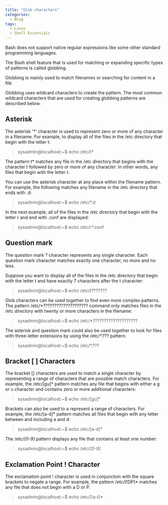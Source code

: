 ```yaml
---
title: "Glob characters"
categories:
  - Blog
tags:
  - Linux
  - Shell Essentials
---
```



Bash does not support native regular expressions like some other standard programming languages. 

The Bash shell feature that is used for matching or expanding specific types of patterns is called globbing. 


Globbing is mainly used to match filenames or searching for content in a file. 

Globbing uses wildcard characters to create the pattern. The most common wildcard characters that are used for creating globbing patterns are described below.


<h2>Asterisk</h2>

The asterisk '*' character is used to represent zero or more of any character in a filename. For example, to display all of the files in the /etc directory that begin with the letter t:

> sysadmin@localhost:~$ echo /etc/t*   

The pattern t* matches any file in the /etc directory that begins with the character t followed by zero or more of any character. In other words, any files that begin with the letter t.

You can use the asterisk character at any place within the filename pattern. For example, the following matches any filename in the /etc directory that ends with .d:

> sysadmin@localhost:~$ echo /etc/*.d                                    

In the next example, all of the files in the /etc directory that begin with the letter r and end with .conf are displayed:

> sysadmin@localhost:~$ echo /etc/r*.conf         

<h2> Question mark</h2>

The question mark ? character represents any single character. Each question mark character matches exactly one character, no more and no less.

Suppose you want to display all of the files in the /etc directory that begin with the letter t and have exactly 7 characters after the t character:

> sysadmin@localhost:~$ echo /etc/t???????     

Glob characters can be used together to find even more complex patterns. The pattern /etc/*???????????????????? command only matches files in the /etc directory with twenty or more characters in the filename:

> sysadmin@localhost:~$ echo /etc/*????????????????????                  

The asterisk and question mark could also be used together to look for files with three-letter extensions by using the /etc/*.??? pattern:

> sysadmin@localhost:~$ echo /etc/*.???    

<h2>Bracket [ ] Characters</h2>

The bracket [] characters are used to match a single character by representing a range of characters that are possible match characters. For example, the /etc/[gu]* pattern matches any file that begins with either a g or u character and contains zero or more additional characters:

> sysadmin@localhost:~$ echo /etc/[gu]*                

Brackets can also be used to a represent a range of characters. For example, the /etc/[a-d]* pattern matches all files that begin with any letter between and including a and d:

> sysadmin@localhost:~$ echo /etc/[a-d]*

The /etc/*[0-9]* pattern displays any file that contains at least one number:

> sysadmin@localhost:~$ echo /etc/*[0-9]*

<h2>Exclamation Point ! Character </h2>

The exclamation point ! character is used in conjunction with the square brackets to negate a range. For example, the pattern /etc/[!DP]* matches any file that does not begin with a D or P.

> sysadmin@localhost:~$ echo /etc/[!a-t]*


